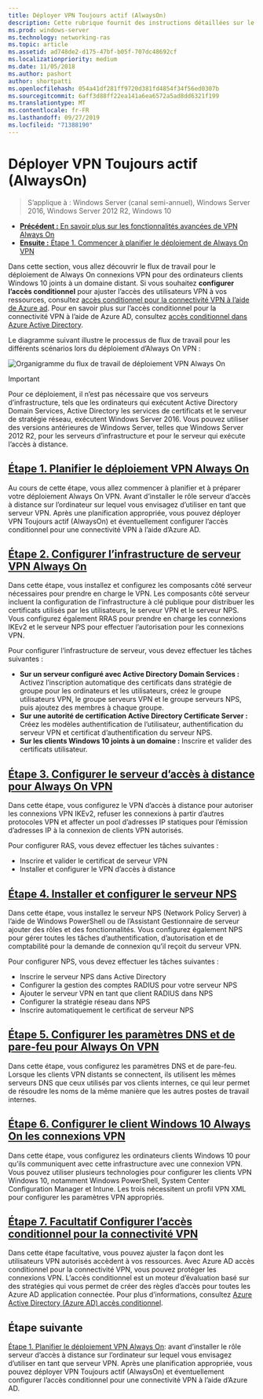 ```yaml
---
title: Déployer VPN Toujours actif (AlwaysOn)
description: Cette rubrique fournit des instructions détaillées sur le déploiement de Always On VPN dans Windows Server 2016.
ms.prod: windows-server
ms.technology: networking-ras
ms.topic: article
ms.assetid: ad748de2-d175-47bf-b05f-707dc48692cf
ms.localizationpriority: medium
ms.date: 11/05/2018
ms.author: pashort
author: shortpatti
ms.openlocfilehash: 054a41df281ff9720d381fd4854f34f56ed0307b
ms.sourcegitcommit: 6aff3d88ff22ea141a6ea6572a5ad8dd6321f199
ms.translationtype: MT
ms.contentlocale: fr-FR
ms.lasthandoff: 09/27/2019
ms.locfileid: "71388190"
---
```

# <a name="deploy-always-on-vpn"></a>Déployer VPN Toujours actif (AlwaysOn)

>S’applique à : Windows Server (canal semi-annuel), Windows Server 2016, Windows Server 2012 R2, Windows 10

- [**Précédent :** En savoir plus sur les fonctionnalités avancées de VPN Always On](always-on-vpn-adv-options.md)
- [**Ensuite :** Étape 1. Commencer à planifier le déploiement de Always On VPN](always-on-vpn-deploy-planning.md)

Dans cette section, vous allez découvrir le flux de travail pour le déploiement de Always On connexions VPN pour des ordinateurs clients Windows 10 joints à un domaine distant. Si vous souhaitez **configurer l’accès conditionnel** pour ajuster l’accès des utilisateurs VPN à vos ressources, consultez [accès conditionnel pour la connectivité VPN à l’aide de Azure ad](../../ad-ca-vpn-connectivity-windows10.md). Pour en savoir plus sur l’accès conditionnel pour la connectivité VPN à l’aide de Azure AD, consultez [accès conditionnel dans Azure Active Directory](https://docs.microsoft.com/azure/active-directory/active-directory-conditional-access-azure-portal). 

Le diagramme suivant illustre le processus de flux de travail pour les différents scénarios lors du déploiement d’Always On VPN :

![Organigramme du flux de travail de déploiement VPN Always On](../../../../media/Always-On-Vpn/always-on-vpn-deployment-workflow-sm.png)

>[!IMPORTANT]
>Pour ce déploiement, il n’est pas nécessaire que vos serveurs d’infrastructure, tels que les ordinateurs qui exécutent Active Directory Domain Services, Active Directory les services de certificats et le serveur de stratégie réseau, exécutent Windows Server 2016. Vous pouvez utiliser des versions antérieures de Windows Server, telles que Windows Server 2012 R2, pour les serveurs d’infrastructure et pour le serveur qui exécute l’accès à distance.

## <a name="step-1-plan-the-always-on-vpn-deploymentalways-on-vpn-deploy-planningmd"></a>[Étape 1. Planifier le déploiement VPN Always On](always-on-vpn-deploy-planning.md)

Au cours de cette étape, vous allez commencer à planifier et à préparer votre déploiement Always On VPN. Avant d’installer le rôle serveur d’accès à distance sur l’ordinateur sur lequel vous envisagez d’utiliser en tant que serveur VPN. Après une planification appropriée, vous pouvez déployer VPN Toujours actif (AlwaysOn) et éventuellement configurer l’accès conditionnel pour une connectivité VPN à l’aide d’Azure AD.

## <a name="step-2-configure-the-always-on-vpn-server-infrastructurevpn-deploy-server-infrastructuremd"></a>[Étape 2. Configurer l’infrastructure de serveur VPN Always On](vpn-deploy-server-infrastructure.md)

Dans cette étape, vous installez et configurez les composants côté serveur nécessaires pour prendre en charge le VPN. Les composants côté serveur incluent la configuration de l’infrastructure à clé publique pour distribuer les certificats utilisés par les utilisateurs, le serveur VPN et le serveur NPS.  Vous configurez également RRAS pour prendre en charge les connexions IKEv2 et le serveur NPS pour effectuer l’autorisation pour les connexions VPN.

Pour configurer l’infrastructure de serveur, vous devez effectuer les tâches suivantes :

- **Sur un serveur configuré avec Active Directory Domain Services :** Activez l’inscription automatique des certificats dans stratégie de groupe pour les ordinateurs et les utilisateurs, créez le groupe utilisateurs VPN, le groupe serveurs VPN et le groupe serveurs NPS, puis ajoutez des membres à chaque groupe.
- **Sur une autorité de certification Active Directory Certificate Server :** Créez les modèles authentification de l’utilisateur, authentification du serveur VPN et certificat d’authentification du serveur NPS.
- **Sur les clients Windows 10 joints à un domaine :** Inscrire et valider des certificats utilisateur.

## <a name="step-3-configure-the-remote-access-server-for-always-on-vpnvpn-deploy-rasmd"></a>[Étape 3. Configurer le serveur d’accès à distance pour Always On VPN](vpn-deploy-ras.md)

Dans cette étape, vous configurez le VPN d’accès à distance pour autoriser les connexions VPN IKEv2, refuser les connexions à partir d’autres protocoles VPN et affecter un pool d’adresses IP statiques pour l’émission d’adresses IP à la connexion de clients VPN autorisés.

Pour configurer RAS, vous devez effectuer les tâches suivantes :

- Inscrire et valider le certificat de serveur VPN
- Installer et configurer le VPN d’accès à distance

## <a name="step-4-install-and-configure-the-nps-servervpn-deploy-npsmd"></a>[Étape 4. Installer et configurer le serveur NPS](vpn-deploy-nps.md)

Dans cette étape, vous installez le serveur NPS (Network Policy Server) à l’aide de Windows PowerShell ou de l’Assistant Gestionnaire de serveur ajouter des rôles et des fonctionnalités. Vous configurez également NPS pour gérer toutes les tâches d’authentification, d’autorisation et de comptabilité pour la demande de connexion qu’il reçoit du serveur VPN.

Pour configurer NPS, vous devez effectuer les tâches suivantes :

- Inscrire le serveur NPS dans Active Directory
- Configurer la gestion des comptes RADIUS pour votre serveur NPS
- Ajouter le serveur VPN en tant que client RADIUS dans NPS
- Configurer la stratégie réseau dans NPS
- Inscrire automatiquement le certificat de serveur NPS

## <a name="step-5-configure-dns-and-firewall-settings-for-always-on-vpnvpn-deploy-dns-firewallmd"></a>[Étape 5. Configurer les paramètres DNS et de pare-feu pour Always On VPN](vpn-deploy-dns-firewall.md)

Dans cette étape, vous configurez les paramètres DNS et de pare-feu. Lorsque les clients VPN distants se connectent, ils utilisent les mêmes serveurs DNS que ceux utilisés par vos clients internes, ce qui leur permet de résoudre les noms de la même manière que les autres postes de travail internes. 

## <a name="step-6-configure-windows-10-client-always-on-vpn-connectionsvpn-deploy-client-vpn-connectionsmd"></a>[Étape 6. Configurer le client Windows 10 Always On les connexions VPN](vpn-deploy-client-vpn-connections.md)

Dans cette étape, vous configurez les ordinateurs clients Windows 10 pour qu’ils communiquent avec cette infrastructure avec une connexion VPN. Vous pouvez utiliser plusieurs technologies pour configurer les clients VPN Windows 10, notamment Windows PowerShell, System Center Configuration Manager et Intune. Les trois nécessitent un profil VPN XML pour configurer les paramètres VPN appropriés.

## <a name="step-7-optional-configure-conditional-access-for-vpn-connectivityad-ca-vpn-connectivity-windows10md"></a>[Étape 7. Facultatif Configurer l’accès conditionnel pour la connectivité VPN](../../ad-ca-vpn-connectivity-windows10.md)

Dans cette étape facultative, vous pouvez ajuster la façon dont les utilisateurs VPN autorisés accèdent à vos ressources. Avec Azure AD accès conditionnel pour la connectivité VPN, vous pouvez protéger les connexions VPN. L’accès conditionnel est un moteur d’évaluation basé sur des stratégies qui vous permet de créer des règles d’accès pour toutes les Azure AD application connectée. Pour plus d’informations, consultez [Azure Active Directory (Azure AD) accès conditionnel](https://docs.microsoft.com/azure/active-directory/active-directory-conditional-access-azure-portal).

## <a name="next-step"></a>Étape suivante

[Étape 1. Planifier le déploiement VPN Always On](always-on-vpn-deploy-planning.md): avant d’installer le rôle serveur d’accès à distance sur l’ordinateur sur lequel vous envisagez d’utiliser en tant que serveur VPN. Après une planification appropriée, vous pouvez déployer VPN Toujours actif (AlwaysOn) et éventuellement configurer l’accès conditionnel pour une connectivité VPN à l’aide d’Azure AD.  

